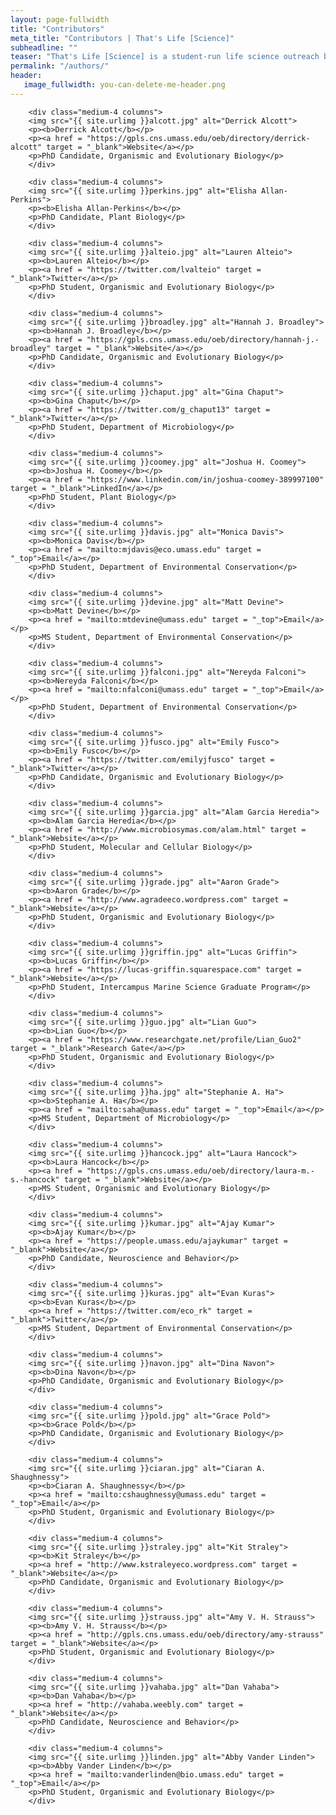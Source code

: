 ```yaml
---
layout: page-fullwidth
title: "Contributors"
meta_title: "Contributors | That's Life [Science]"
subheadline: ""
teaser: "That's Life [Science] is a student-run life science outreach blog. The present and past contributors that made this blog possible are listed below."
permalink: "/authors/"
header:
   image_fullwidth: you-can-delete-me-header.png
---
```

<div class="row t30">

        <div class="medium-4 columns">
        <img src="{{ site.urlimg }}alcott.jpg" alt="Derrick Alcott">
        <p><b>Derrick Alcott</b></p>
        <p><a href = "https://gpls.cns.umass.edu/oeb/directory/derrick-alcott" target = "_blank">Website</a></p>
        <p>PhD Candidate, Organismic and Evolutionary Biology</p>
        </div>
        
        <div class="medium-4 columns">
        <img src="{{ site.urlimg }}perkins.jpg" alt="Elisha Allan-Perkins">
        <p><b>Elisha Allan-Perkins</b></p>
        <p>PhD Candidate, Plant Biology</p>
        </div>
        
        <div class="medium-4 columns">
        <img src="{{ site.urlimg }}alteio.jpg" alt="Lauren Alteio">
        <p><b>Lauren Alteio</b></p>
        <p><a href = "https://twitter.com/lvalteio" target = "_blank">Twitter</a></p>
        <p>PhD Student, Organismic and Evolutionary Biology</p>
        </div>

        <div class="medium-4 columns">
        <img src="{{ site.urlimg }}broadley.jpg" alt="Hannah J. Broadley">
        <p><b>Hannah J. Broadley</b></p>
        <p><a href = "https://gpls.cns.umass.edu/oeb/directory/hannah-j.-broadley" target = "_blank">Website</a></p>
        <p>PhD Candidate, Organismic and Evolutionary Biology</p>
        </div>
        
        <div class="medium-4 columns">
        <img src="{{ site.urlimg }}chaput.jpg" alt="Gina Chaput">
        <p><b>Gina Chaput</b></p>
        <p><a href = "https://twitter.com/g_chaput13" target = "_blank">Twitter</a></p>
        <p>PhD Student, Department of Microbiology</p>
        </div>
        
        <div class="medium-4 columns">
        <img src="{{ site.urlimg }}coomey.jpg" alt="Joshua H. Coomey">
        <p><b>Joshua H. Coomey</b></p>
        <p><a href = "https://www.linkedin.com/in/joshua-coomey-389997100" target = "_blank">LinkedIn</a></p>
        <p>PhD Student, Plant Biology</p>
        </div>
        
        <div class="medium-4 columns">
        <img src="{{ site.urlimg }}davis.jpg" alt="Monica Davis">
        <p><b>Monica Davis</b></p>
        <p><a href = "mailto:mjdavis@eco.umass.edu" target = "_top">Email</a></p>
        <p>PhD Student, Department of Environmental Conservation</p>
        </div>
        
        <div class="medium-4 columns">
        <img src="{{ site.urlimg }}devine.jpg" alt="Matt Devine">
        <p><b>Matt Devine</b></p>
        <p><a href = "mailto:mtdevine@umass.edu" target = "_top">Email</a></p>
        <p>MS Student, Department of Environmental Conservation</p>
        </div>
        
        <div class="medium-4 columns">
        <img src="{{ site.urlimg }}falconi.jpg" alt="Nereyda Falconi">
        <p><b>Nereyda Falconi</b></p>
        <p><a href = "mailto:nfalconi@umass.edu" target = "_top">Email</a></p>
        <p>PhD Student, Department of Environmental Conservation</p>
        </div>
        
        <div class="medium-4 columns">
        <img src="{{ site.urlimg }}fusco.jpg" alt="Emily Fusco">
        <p><b>Emily Fusco</b></p>
        <p><a href = "https://twitter.com/emilyjfusco" target = "_blank">Twitter</a></p>
        <p>PhD Candidate, Organismic and Evolutionary Biology</p>
        </div>
         
        <div class="medium-4 columns">
        <img src="{{ site.urlimg }}garcia.jpg" alt="Alam Garcia Heredia">
        <p><b>Alam Garcia Heredia</b></p>
        <p><a href = "http://www.microbiosymas.com/alam.html" target = "_blank">Website</a></p>
        <p>PhD Student, Molecular and Cellular Biology</p>
        </div>
        
        <div class="medium-4 columns">
        <img src="{{ site.urlimg }}grade.jpg" alt="Aaron Grade">
        <p><b>Aaron Grade</b></p>
        <p><a href = "http://www.agradeeco.wordpress.com" target = "_blank">Website</a></p>
        <p>PhD Student, Organismic and Evolutionary Biology</p>
        </div>
        
        <div class="medium-4 columns">
        <img src="{{ site.urlimg }}griffin.jpg" alt="Lucas Griffin">
        <p><b>Lucas Griffin</b></p>
        <p><a href = "https://lucas-griffin.squarespace.com" target = "_blank">Website</a></p>
        <p>PhD Student, Intercampus Marine Science Graduate Program</p>
        </div>
        
        <div class="medium-4 columns">
        <img src="{{ site.urlimg }}guo.jpg" alt="Lian Guo">
        <p><b>Lian Guo</b></p>
        <p><a href = "https://www.researchgate.net/profile/Lian_Guo2" target = "_blank">Research Gate</a></p>
        <p>PhD Student, Organismic and Evolutionary Biology</p>
        </div>
        
        <div class="medium-4 columns">
        <img src="{{ site.urlimg }}ha.jpg" alt="Stephanie A. Ha">
        <p><b>Stephanie A. Ha</b></p>
        <p><a href = "mailto:saha@umass.edu" target = "_top">Email</a></p>
        <p>MS Student, Department of Microbiology</p>
        </div>
        
        <div class="medium-4 columns">
        <img src="{{ site.urlimg }}hancock.jpg" alt="Laura Hancock">
        <p><b>Laura Hancock</b></p>
        <p><a href = "https://gpls.cns.umass.edu/oeb/directory/laura-m.-s.-hancock" target = "_blank">Website</a></p>
        <p>MS Student, Organismic and Evolutionary Biology</p>
        </div>
        
        <div class="medium-4 columns">
        <img src="{{ site.urlimg }}kumar.jpg" alt="Ajay Kumar">
        <p><b>Ajay Kumar</b></p>
        <p><a href = "https://people.umass.edu/ajaykumar" target = "_blank">Website</a></p>
        <p>PhD Candidate, Neuroscience and Behavior</p>
        </div>
        
        <div class="medium-4 columns">
        <img src="{{ site.urlimg }}kuras.jpg" alt="Evan Kuras">
        <p><b>Evan Kuras</b></p>
        <p><a href = "https://twitter.com/eco_rk" target = "_blank">Twitter</a></p>
        <p>MS Student, Department of Environmental Conservation</p>
        </div>
        
        <div class="medium-4 columns">
        <img src="{{ site.urlimg }}navon.jpg" alt="Dina Navon">
        <p><b>Dina Navon</b></p>
        <p>PhD Candidate, Organismic and Evolutionary Biology</p>
        </div>
        
        <div class="medium-4 columns">
        <img src="{{ site.urlimg }}pold.jpg" alt="Grace Pold">
        <p><b>Grace Pold</b></p>
        <p>PhD Candidate, Organismic and Evolutionary Biology</p>
        </div>
        
        <div class="medium-4 columns">
        <img src="{{ site.urlimg }}ciaran.jpg" alt="Ciaran A. Shaughnessy">
        <p><b>Ciaran A. Shaughnessy</b></p>
        <p><a href = "mailto:cshaughnessy@umass.edu" target = "_top">Email</a></p>
        <p>PhD Student, Organismic and Evolutionary Biology</p>
        </div>
        
        <div class="medium-4 columns">
        <img src="{{ site.urlimg }}straley.jpg" alt="Kit Straley">
        <p><b>Kit Straley</b></p>
        <p><a href = "http://www.kstraleyeco.wordpress.com" target = "_blank">Website</a></p>
        <p>PhD Candidate, Organismic and Evolutionary Biology</p>
        </div>
        
        <div class="medium-4 columns">
        <img src="{{ site.urlimg }}strauss.jpg" alt="Amy V. H. Strauss">
        <p><b>Amy V. H. Strauss</b></p>
        <p><a href = "http://gpls.cns.umass.edu/oeb/directory/amy-strauss" target = "_blank">Website</a></p>
        <p>PhD Student, Organismic and Evolutionary Biology</p>
        </div>
        
        <div class="medium-4 columns">
        <img src="{{ site.urlimg }}vahaba.jpg" alt="Dan Vahaba">
        <p><b>Dan Vahaba</b></p>
        <p><a href = "http://vahaba.weebly.com" target = "_blank">Website</a></p>
        <p>PhD Candidate, Neuroscience and Behavior</p>
        </div>
         
        <div class="medium-4 columns">
        <img src="{{ site.urlimg }}linden.jpg" alt="Abby Vander Linden">
        <p><b>Abby Vander Linden</b></p>
        <p><a href = "mailto:vanderlinden@bio.umass.edu" target = "_top">Email</a></p>
        <p>PhD Student, Organismic and Evolutionary Biology</p>
        </div>
</div><!-- /.row -->
